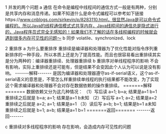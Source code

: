 1 并发的两个问题
 a 通信
   在命令是编程中线程间的通信方式一般是有两种，分别是共享内存和消息传递。如果不知道什么是命令式编程可以参考如下链接https://www.cnblogs.com/sirkevin/p/8283110.html，很显然Java是可以命令式编程的。所以Java的线程通信模式式共享内存，Java线程间的通信总是隐式进行的，Java程序员式完全无感知的！如果我们不了解的话在多线程编程的时候就会遇到很多内存可见性的问题～
 b 同步
   volatile、synchronized、lock

2 重排序
 a 为什么要重排序
  重排续是编译器和处理器为了优化性能对指令序列重新排序的一种手段，所以本质上还是为了提高性能。而且也很容易看出重排续其实是分为两种的：编译器重排续、处理器重排续
 b 重排序对单线程程序的影响
   不会有影响，实际上重排续还是可能有，但是结果不会变因此个人认为可以说是没有影响。
   -------解释-------
   是因为编译器和处理器遵守as-if-serial语义，这个as-if-serial语义的意思是，不管怎么样重排续单线程的执行结果都不能改变，为了实现这个需求编译器和处理器不会对存在数据依赖的操作重排续。
   =======解释=======
   数据依赖又分为这几种情况：
   （1）写后读 
       a=1;
       b=a;
       结果是a=1 b=1
       重排续之后就是
       b=a;
       a=1;
       结果是a=1 b未知
   （2）写后写
       a=1;
       a=2;
       结果是a=2
       重排续之后就是
       a=2;
       a=1;
       结果是a=1
   （3）读后写
       a=b;
       b=1;
       结果是b=1 a未知
       重排续之后就是
       b=1;
       a=b;
       结果是a=1 b=1
   =======返回=======
   -------返回-------
   
 c 重排续对多线程程序的影响
   存在影响，会造成内存可见性的问题



